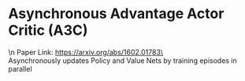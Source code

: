 # Asynchronous Advantage Actor Critic (A3C)
\n
Paper Link: https://arxiv.org/abs/1602.01783\  
Asynchronously updates Policy and Value Nets by training episodes in parallel
